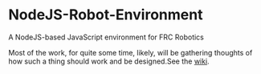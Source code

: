 # NodeJS-Robot-Environment
A NodeJS-based JavaScript environment for FRC Robotics 

Most of the work, for quite some time, likely, will be gathering thoughts of how such a thing should work and be designed.See the [wiki](https://github.com/FRCteam4909/NodeJS-Robot-Environment/wiki).
